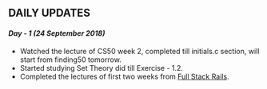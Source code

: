 ## DAILY UPDATES

#### _Day - 1 (24 September 2018)_

- Watched the lecture of CS50 week 2, completed till initials.c section, will start from finding50 tomorrow.
- Started studying Set Theory did till Exercise - 1.2.
- Completed the lectures of first two weeks from [Full Stack Rails](https://www.coursera.org/learn/ruby-on-rails-intro/supplement/hr4Vm/important-update).